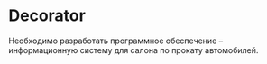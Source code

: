 # Decorator
Необходимо разработать программное обеспечение – информационную систему для салона по прокату автомобилей.
